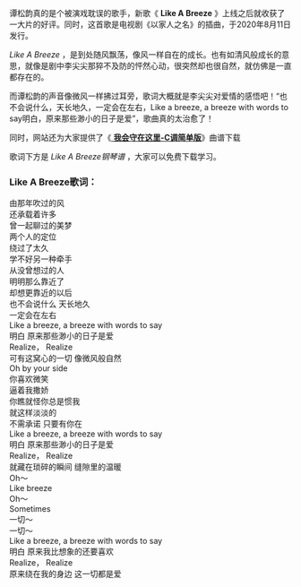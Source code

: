 

谭松韵真的是个被演戏耽误的歌手，新歌《 **Like A Breeze**
》上线之后就收获了一大片的好评。同时，这首歌是电视剧《以家人之名》的插曲，于2020年8月11日发行。

_Like A Breeze_
，是到处随风飘荡，像风一样自在的成长。也有如清风般成长的意思，就像是剧中李尖尖那猝不及防的怦然心动，很突然却也很自然，就仿佛是一直都存在的。

而谭松韵的声音像微风一样拂过耳旁，歌词大概就是李尖尖对爱情的感悟吧！“也不会说什么，天长地久，一定会在左右，Like a breeze, a breeze
with words to say明白，原来那些渺小的日子是爱”，歌曲真的太治愈了！

同时，网站还为大家提供了《[ **我会守在这里-C调简单版**](Music-11962-我会守在这里-C调简单版-毛不易温情献唱以家人之名片尾曲.html
"我会守在这里-C调简单版")》曲谱下载

歌词下方是 _Like A Breeze钢琴谱_ ，大家可以免费下载学习。

### Like A Breeze歌词：

由那年吹过的风  
还承载着许多  
曾一起聊过的美梦  
两个人的定位  
绕过了太久  
学不好另一种牵手  
从没曾想过的人  
明明那么靠近了  
却想更靠近的以后  
也不会说什么 天长地久  
一定会在左右  
Like a breeze, a breeze with words to say  
明白 原来那些渺小的日子是爱  
Realize， Realize  
可有这窝心的一切 像微风般自然  
Oh by your side  
你喜欢微笑  
逼着我撒娇  
你瞧就怪你总是惯我  
就这样淡淡的  
不需承诺 只要有你在  
Like a breeze, a breeze with words to say  
明白 原来那些渺小的日子是爱  
Realize， Realize  
就藏在琐碎的瞬间 缝隙里的温暖  
Oh～  
Like breeze  
Oh～  
Sometimes  
一切～  
一切～  
Like a breeze, a breeze with words to say  
明白 原来我比想象的还要喜欢  
Realize， Realize  
原来绕在我的身边 这一切都是爱

